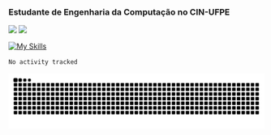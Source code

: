 
### Estudante de Engenharia da Computação no CIN-UFPE
<div>
      <img width=400 src="https://github-readme-stats.vercel.app/api?username=Zed201&show_icons=true&theme=tokyonight" />
      <img width=400 src='https://leetcode.card.workers.dev/Zed201?theme=nord&font=baloo&extension=null' />
</div>


[![My Skills](https://skillicons.dev/icons?i=c,cpp,py,java,neovim&theme=dark)](https://skillicons.dev)

 <!--START_SECTION:waka-->

```txt
No activity tracked
```

<!--END_SECTION:waka-->

![snake gif](https://github.com/Zed201/Zed201/blob/output/github-contribution-grid-snake.svg)
